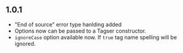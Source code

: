 ## 1.0.1

- "End of source" error type hanlding added
- Options now can be passed to a Tagser constructor.
- `ignoreCase` option available now. If `true` tag name spelling will be ignored.